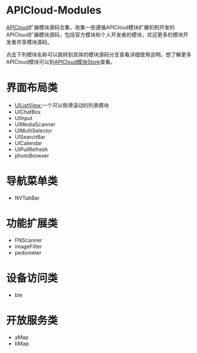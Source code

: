 # APICloud-Modules
[APICloud](https://www.apicloud.com)扩展模块源码合集，收集一些遵循APICloud模块扩展机制开发的APICloud扩展模块源码，包括官方模块和个人开发者的模块，欢迎更多的模块开发者共享模块源码。

点击下列模块名称可以跳转到具体的模块源码分支查看详细使用说明。想了解更多APICloud模块可以到[APICloud模块Store](https://www.apicloud.com/modulestore)查看。

# 界面布局类
- [UIListView:](https://github.com/apicloudcom/UIListView)一个可以侧滑滚动的列表模块
- UIChatBox
- UIInput
- UIMediaScanner
- UIMultiSelector
- UISearchBar
- UICalendar
- UIPullRefresh
- photoBrowser

# 导航菜单类
- NVTabBar

# 功能扩展类
- FNScanner
- imageFilter
- pedometer

# 设备访问类
- ble

# 开放服务类
- aMap
- bMap
